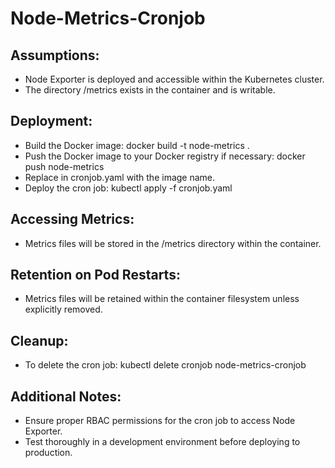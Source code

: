 # Node-Metrics-Cronjob

## Assumptions:
  - Node Exporter is deployed and accessible within the Kubernetes cluster.
  - The directory /metrics exists in the container and is writable.

## Deployment:
  - Build the Docker image: docker build -t node-metrics .
  - Push the Docker image to your Docker registry if necessary: docker push node-metrics
  - Replace <your-docker-image> in cronjob.yaml with the image name.
  - Deploy the cron job: kubectl apply -f cronjob.yaml

## Accessing Metrics:
  - Metrics files will be stored in the /metrics directory within the container.

## Retention on Pod Restarts:
  - Metrics files will be retained within the container filesystem unless explicitly removed.

## Cleanup:
  - To delete the cron job: kubectl delete cronjob node-metrics-cronjob

## Additional Notes:
  - Ensure proper RBAC permissions for the cron job to access Node Exporter.
  - Test thoroughly in a development environment before deploying to production.